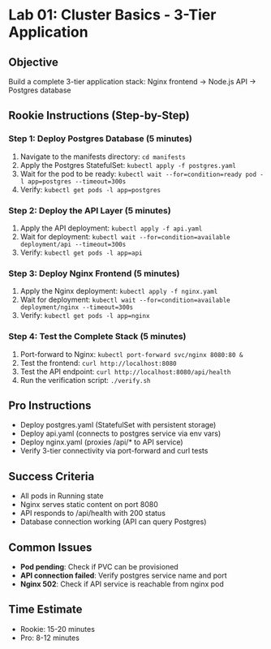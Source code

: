 # Lab 01: Cluster Basics - 3-Tier Application

## Objective
Build a complete 3-tier application stack: Nginx frontend → Node.js API → Postgres database

## Rookie Instructions (Step-by-Step)

### Step 1: Deploy Postgres Database (5 minutes)
1. Navigate to the manifests directory: `cd manifests`
2. Apply the Postgres StatefulSet: `kubectl apply -f postgres.yaml`
3. Wait for the pod to be ready: `kubectl wait --for=condition=ready pod -l app=postgres --timeout=300s`
4. Verify: `kubectl get pods -l app=postgres`

### Step 2: Deploy the API Layer (5 minutes)
1. Apply the API deployment: `kubectl apply -f api.yaml`
2. Wait for deployment: `kubectl wait --for=condition=available deployment/api --timeout=300s`
3. Verify: `kubectl get pods -l app=api`

### Step 3: Deploy Nginx Frontend (5 minutes)
1. Apply the Nginx deployment: `kubectl apply -f nginx.yaml`
2. Wait for deployment: `kubectl wait --for=condition=available deployment/nginx --timeout=300s`
3. Verify: `kubectl get pods -l app=nginx`

### Step 4: Test the Complete Stack (5 minutes)
1. Port-forward to Nginx: `kubectl port-forward svc/nginx 8080:80 &`
2. Test the frontend: `curl http://localhost:8080`
3. Test the API endpoint: `curl http://localhost:8080/api/health`
4. Run the verification script: `./verify.sh`

## Pro Instructions
- Deploy postgres.yaml (StatefulSet with persistent storage)
- Deploy api.yaml (connects to postgres service via env vars)
- Deploy nginx.yaml (proxies /api/* to API service)
- Verify 3-tier connectivity via port-forward and curl tests

## Success Criteria
- All pods in Running state
- Nginx serves static content on port 8080
- API responds to /api/health with 200 status
- Database connection working (API can query Postgres)

## Common Issues
- **Pod pending**: Check if PVC can be provisioned
- **API connection failed**: Verify postgres service name and port
- **Nginx 502**: Check if API service is reachable from nginx pod

## Time Estimate
- Rookie: 15-20 minutes
- Pro: 8-12 minutes